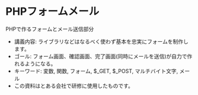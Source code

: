 PHPフォームメール
===================

PHPで作るフォームとメール送信部分

* 講義内容: ライブラリなどはなるべく使わず基本を忠実にフォームを制作します。
* ゴール: フォーム画面、確認画面、完了画面(同時にメールを送信)が自力で作れるようになる。
* キーワード: 変数, 関数, フォーム, $_GET, $_POST, マルチバイト文字, メール
* この資料はとある会社で研修に使用したものです。
